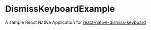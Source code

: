 # DismissKeyboardExample

A sample React Native Application for [react-native-dismiss-keyboard](https://github.com/DanielMSchmidt/react-native-dismiss-keyboard)
